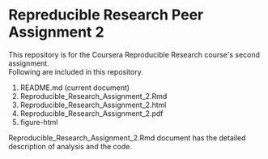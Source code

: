 # Repreducible Research Peer Assignment 2  

This repository is for the Coursera Reproducible Research course's second assignment.  
Following are included in this repository.  

1. README.md (current document)  
2. Reproducible_Research_Assignment_2.Rmd  
3. Reproducible_Research_Assignment_2.html  
4. Reproducible_Research_Assignment_2.pdf  
5. figure-html   

Reproducible_Research_Assignment_2.Rmd document has the detailed description of analysis and the code. 
